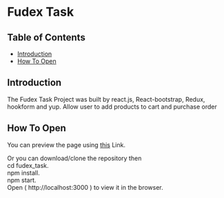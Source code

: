 # Fudex Task

## Table of Contents

- [Introduction](#introduction)
- [How To Open](#howtoopen)

## Introduction

The Fudex Task Project was built by react.js, React-bootstrap, Redux, hookform and yup.
Allow user to add products to cart and purchase order

## How To Open

You can preview the page using [this](https://EslamMohamed74.github.io/fudex_task/) Link.

Or you can download/clone the repository then <br />
cd fudex_task. <br />
npm install. <br />
npm start. <br />
Open ( http://localhost:3000 ) to view it in the browser.
